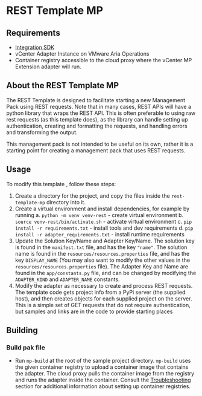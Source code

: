 # REST Template MP

## Requirements
- [Integration SDK](../../docs/get_started.md#requirements)
- vCenter Adapter Instance on VMware Aria Operations
- Container registry accessible to the cloud proxy where the vCenter MP Extension adapter will run.
 
## About the REST Template MP

The REST Template is designed to facilitate starting a new Management Pack using REST
requests. Note that in many cases, REST APIs will have a python library that wraps the
REST API. This is often preferable to using raw rest requests (as this template does),
as the library can handle setting up authentication, creating and formatting the
requests, and handling errors and transforming the output.

This management pack is not intended to be useful on its own, rather it is a starting 
point for creating a management pack that uses REST requests.

## Usage
To modify this template , follow these steps:
1. Create a directory for the project, and copy the files inside the `rest-template-mp`
     directory into it.
2. Create a virtual environment and install dependencies, for example by running 
   a. `python -m venv venv-rest` - create virtual environment
   b. `source venv-rest/bin/activate.sh` - activate virtual environment
   c. `pip install -r requirements.txt` - install tools and dev requirements
   d. `pip install -r adapter_requirements.txt` - install runtime requirements
3. Update the Solution Key/Name and Adapter Key/Name.
   The solution key is found in the `manifest.txt` file, and has the key `"name"`.
   The solution name is found in the `resources/resources.properties` file, and has the
   key `DISPLAY_NAME` (You may also want to modify the other values in the 
   `resources/resources.properties` file).
   The Adapter Key and Name are found in the `app/constants.py` file, and can be changed
   by modifying the `ADAPTER_KIND` and `ADAPTER_NAME` constants.
4. Modify the adapter as necessary to create and process REST requests. The template
   code gets project info from a PyPi server (the supplied host), and then creates 
   objects for each supplied project on the server. This is a simple set of GET requests
   that do not require authentication, but samples and links are in the code to provide
   starting places

## Building
### Build pak file
- Run `mp-build` at the root of the sample project directory. `mp-build` uses the given container registry to 
  upload a container image that contains the adapter. The cloud proxy pulls the container image from the registry and
  runs the adapter inside the container. Consult the [Troubleshooting](../../docs/troubleshooting_and_faq/index.md) section for 
  additional information about setting up container registries.

